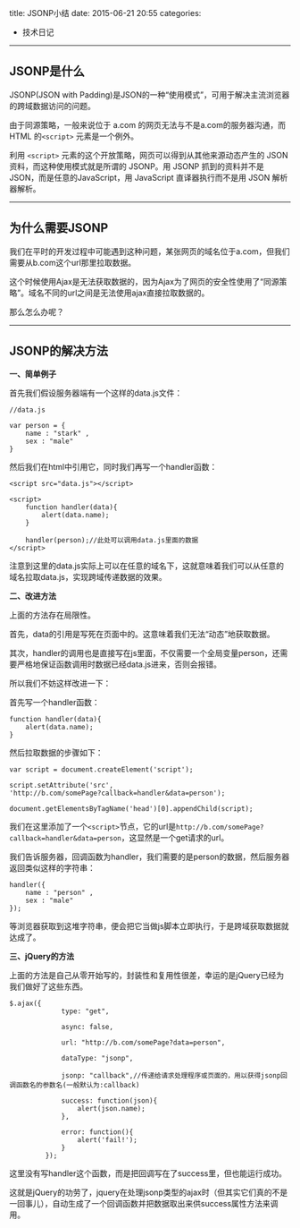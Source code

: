 title: JSONP小结
date: 2015-06-21 20:55
categories:
- 技术日记
------
## JSONP是什么 ##

JSONP(JSON with Padding)是JSON的一种“使用模式”，可用于解决主流浏览器的跨域数据访问的问题。

由于同源策略，一般来说位于 a.com 的网页无法与不是a.com的服务器沟通，而 HTML 的`<script>` 元素是一个例外。

利用 `<script>` 元素的这个开放策略，网页可以得到从其他来源动态产生的 JSON 资料，而这种使用模式就是所谓的 JSONP。用 JSONP 抓到的资料并不是 JSON，而是任意的JavaScript，用 JavaScript 直译器执行而不是用 JSON 解析器解析。
<!-- more -->

----------

## 为什么需要JSONP ##
我们在平时的开发过程中可能遇到这种问题，某张网页的域名位于a.com，但我们需要从b.com这个url那里拉取数据。

这个时候使用Ajax是无法获取数据的，因为Ajax为了网页的安全性使用了“同源策略”。域名不同的url之间是无法使用ajax直接拉取数据的。

那么怎么办呢？


----------
## JSONP的解决方法 ##

**一、简单例子**

首先我们假设服务器端有一个这样的data.js文件：

```
//data.js

var person = {
	name : "stark" , 
	sex : "male"
}
```
然后我们在html中引用它，同时我们再写一个handler函数：

```
<script src="data.js"></script>

<script>
	function handler(data){
		alert(data.name);
	}

	handler(person);//此处可以调用data.js里面的数据
</script>
```
注意到这里的data.js实际上可以在任意的域名下，这就意味着我们可以从任意的域名拉取data.js，实现跨域传递数据的效果。


**二、改进方法**

上面的方法存在局限性。

首先，data的引用是写死在页面中的。这意味着我们无法“动态”地获取数据。

其次，handler的调用也是直接写在js里面，不仅需要一个全局变量person，还需要严格地保证函数调用时数据已经data.js进来，否则会报错。

所以我们不妨这样改进一下：

首先写一个handler函数：
```
function handler(data){
	alert(data.name);
}
```
然后拉取数据的步骤如下：

```
var script = document.createElement('script');

script.setAttribute('src',
'http://b.com/somePage?callback=handler&data=person');

document.getElementsByTagName('head')[0].appendChild(script);
```
我们在这里添加了一个`<script>`节点，它的url是`http://b.com/somePage?callback=handler&data=person`，这显然是一个get请求的url。

我们告诉服务器，回调函数为handler，我们需要的是person的数据，然后服务器返回类似这样的字符串：

```
handler({
	name : "person" , 
	sex : "male"
});
```

等浏览器获取到这堆字符串，便会把它当做js脚本立即执行，于是跨域获取数据就达成了。

**三、jQuery的方法**

上面的方法是自己从零开始写的，封装性和复用性很差，幸运的是jQuery已经为我们做好了这些东西。

```
$.ajax({
             type: "get",
             
             async: false,
             
             url: "http://b.com/somePage?data=person",
             
             dataType: "jsonp",
             
             jsonp: "callback",//传递给请求处理程序或页面的，用以获得jsonp回调函数名的参数名(一般默认为:callback)
             
             success: function(json){
                 alert(json.name);
             },
             
             error: function(){
                 alert('fail!');
             }
         });
```
这里没有写handler这个函数，而是把回调写在了success里，但也能运行成功。

这就是jQuery的功劳了，jquery在处理jsonp类型的ajax时（但其实它们真的不是一回事儿），自动生成了一个回调函数并把数据取出来供success属性方法来调用。






